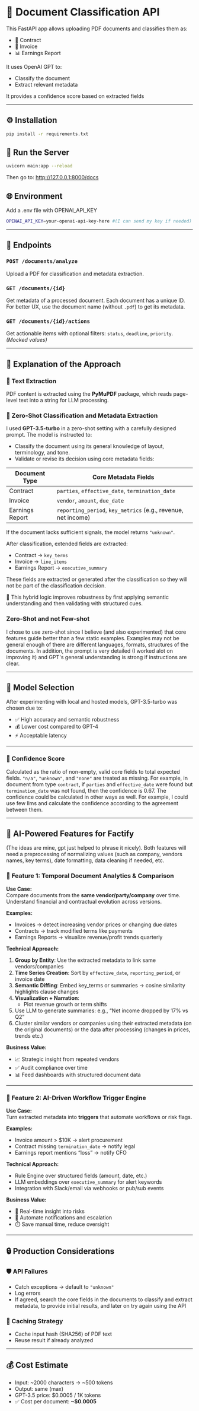 # 📄 Document Classification API

This FastAPI app allows uploading PDF documents and classifies them as:
- 📘 Contract
- 🧾 Invoice
- 📊 Earnings Report

It uses OpenAI GPT to:
- Classify the document
- Extract relevant metadata

It provides a confidence score based on extracted fields

---

## ⚙️ Installation

```bash
pip install -r requirements.txt
```

## 🚀 Run the Server

```bash
uvicorn main:app --reload
```

Then go to: http://127.0.0.1:8000/docs

## 🌐 Environment
Add a .env file with OPENAI_API_KEY
```bash
OPENAI_API_KEY=your-openai-api-key-here #(I can send my key if needed)
```
---

## 📡 Endpoints

### `POST /documents/analyze`
Upload a PDF for classification and metadata extraction.

### `GET /documents/{id}`
Get metadata of a processed document. Each document has a unique ID. For better UX, use the document name (without `.pdf`) to get its metadata.

### `GET /documents/{id}/actions`
Get actionable items with optional filters: `status`, `deadline`, `priority`. *(Mocked values)*

---

## 🧠 Explanation of the Approach

### 📄 Text Extraction
PDF content is extracted using the **PyMuPDF** package, which reads page-level text into a string for LLM processing.

### 🧪 Zero-Shot Classification and Metadata Extraction
I used **GPT-3.5-turbo** in a zero-shot setting with a carefully designed prompt. The model is instructed to:

- Classify the document using its general knowledge of layout, terminology, and tone.
- Validate or revise its decision using core metadata fields:

| Document Type   | Core Metadata Fields                         |
|-----------------|----------------------------------------------|
| Contract        | `parties`, `effective_date`, `termination_date` |
| Invoice         | `vendor`, `amount`, `due_date`              |
| Earnings Report | `reporting_period`, `key_metrics` (e.g., revenue, net income) |

If the document lacks sufficient signals, the model returns `"unknown"`.

After classification, extended fields are extracted:

- Contract → `key_terms`
- Invoice → `line_items`
- Earnings Report → `executive_summary`

These fields are extracted or generated after the classification so they will not be part of the classification decision.

🧩 This hybrid logic improves robustness by first applying semantic understanding and then validating with structured cues.

### Zero-Shot and not Few-shot
I chose to use zero-shot since I believe (and also experimented) that core features guide better than a few static examples. Examples may not be general enough of there are different languages, formats, structures of the documents. In addition, the prompt is very detailed (I worked alot on improving it) and GPT's general understanding is strong if instructions are clear.

---

## 🧬 Model Selection

After experimenting with local and hosted models, GPT-3.5-turbo was chosen due to:
- ✅ High accuracy and semantic robustness
- 💰 Lower cost compared to GPT-4
- ⚡ Acceptable latency

---

### 🎯 Confidence Score
Calculated as the ratio of non-empty, valid core fields to total expected fields. `"n/a"`, `"unknown"`, and `"none"` are treated as missing. For example, in document from type `contract`, if  `parties` and  `effective_date` were found but `termination_date` was not found, then the confidence is 0.67. The confidence could be calculated in other ways as well. For example, I could use few llms and calculate the confidence according to the agreement between them.

---

## 🤖 AI-Powered Features for Factify
(The ideas are mine, gpt just helped to phrase it nicely).
Both features will need a preprocessing of normalizing values (such as company, vendors names, key terms), date formatting, data cleaning if needed, etc. 
### 🔹 Feature 1: Temporal Document Analytics & Comparison

**Use Case:**  
Compare documents from the **same vendor/party/company** over time. Understand financial and contractual evolution across versions.

**Examples:**
- Invoices → detect increasing vendor prices or changing due dates
- Contracts → track modified terms like payments
- Earnings Reports → visualize revenue/profit trends quarterly

**Technical Approach:**
1. **Group by Entity**: Use the extracted metadata to link same vendors/companies
2. **Time Series Creation**: Sort by `effective_date`, `reporting_period`, or invoice date
3. **Semantic Diffing**: Embed key_terms or summaries → cosine similarity highlights clause changes
4. **Visualization + Narration**:
   - Plot revenue growth or term shifts
5. Use LLM to generate summaries: e.g., “Net income dropped by 17% vs Q2”
6. Cluster similar vendors or companies using their extracted metadata (on the original documents) or the data after processing (changes in prices, trends etc.)

**Business Value:**
- 📈 Strategic insight from repeated vendors
- ✅ Audit compliance over time
- 📊 Feed dashboards with structured document data

---

### 🔹 Feature 2: AI-Driven Workflow Trigger Engine

**Use Case:**  
Turn extracted metadata into **triggers** that automate workflows or risk flags.

**Examples:**
- Invoice amount > $10K → alert procurement
- Contract missing `termination_date` → notify legal
- Earnings report mentions “loss” → notify CFO

**Technical Approach:**
- Rule Engine over structured fields (amount, date, etc.)
- LLM embeddings over `executive_summary` for alert keywords
- Integration with Slack/email via webhooks or pub/sub events

**Business Value:**
- 🚨 Real-time insight into risks
- 🔄 Automate notifications and escalation
- ⏱️ Save manual time, reduce oversight

---

## 🔒 Production Considerations

### 🛡️ API Failures
- Catch exceptions → default to `"unknown"`
- Log errors
- If agreed, search the core fields in the documents to classify and extract metadata, to provide initial results, and later on try again using the API

### 🔁 Caching Strategy
- Cache input hash (SHA256) of PDF text
- Reuse result if already analyzed

---

## 💰 Cost Estimate

- Input: ~2000 characters → ~500 tokens
- Output: same (max)
- GPT-3.5 price: $0.0005 / 1K tokens
- ✅ Cost per document: **~$0.0005**
